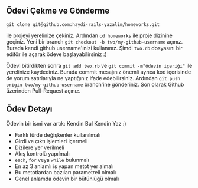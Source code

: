 ## Ödevi Çekme ve Gönderme

```
git clone git@github.com:haydi-rails-yazalim/homeworks.git
```
ile projeyi yerelinize çekiniz. Ardından ```cd homeworks``` ile proje dizinine geçiniz. Yeni bir branch ```git checkout -b two/my-github-username``` açınız. Burada kendi github username'inizi kullanınız. Şimdi ```two.rb``` dosyasını bir editör ile açarak ödeve başlayabilirsiniz :)

Ödevi bitirdikten sonra ```git add two.rb``` ve ```git commit -m"ödevin içeriği"``` ile yerelinize kaydediniz. Burada commit mesajınız önemli ayrıca kod içerisinde de yorum satırlarıyla ne yaptığınız ifade edebilirsiniz. Ardından ```git push origin two/my-github-username``` branch'ine gönderiniz. Son olarak Github üzerinden Pull-Request açınız.

## Ödev Detayı

Ödevin bir ismi var artık: Kendin Bul Kendin Yaz :)

* Farklı türde değişkenler kullanılmalı
* Girdi ve çıktı işlemleri içermeli
* Dizilere yer verilmeli
* Akış kontrolü yapılmalı
* `each`, `for` veya `while` bulunmalı
* En az 3 anlamlı iş yapan metot yer almalı
* Bu metotlardan bazıları parametreli olmalı
* Genel anlamda ödevin bir bütünlüğü olmalı